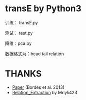 transE by Python3
======
训练： transE.py 

测试： test.py

降维：pca.py

数据格式为：head tail relation

THANKS
======
* [Paper](https://www.utc.fr/~bordesan/dokuwiki/_media/en/transe_nips13.pdf) (Bordes et al. 2013)
* [Relation_Extraction](https://github.com/mrlyk423/relation_extraction) by Mrlyk423
